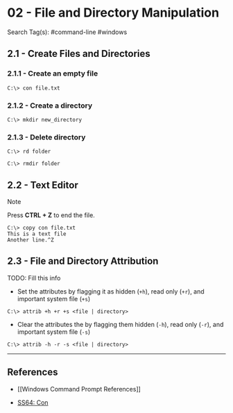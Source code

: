 # 02 - File and Directory Manipulation

Search Tag(s): #command-line #windows

## 2.1 - Create Files and Directories

### 2.1.1 - Create an empty file

```
C:\> con file.txt
```

### 2.1.2 - Create a directory

```
C:\> mkdir new_directory
```

### 2.1.3 - Delete directory

```
C:\> rd folder

C:\> rmdir folder
```

## 2.2 - Text Editor


> [!NOTE]
> Press **CTRL + Z** to end the file.

```
C:\> copy con file.txt
This is a text file
Another line.^Z
```

## 2.3 - File and Directory Attribution

TODO: Fill this info

- Set the attributes by flagging it as hidden (`+h`), read only (`+r`), and important system file (`+s`)

```
C:\> attrib +h +r +s <file | directory>
```

- Clear the attributes the by flagging them hidden (`-h`), read only (`-r`), and important system file (`-s`)

```
C:\> attrib -h -r -s <file | directory>
```

---
## References

- [[Windows Command Prompt References]]

- [SS64: Con](https://ss64.com/nt/con.html)